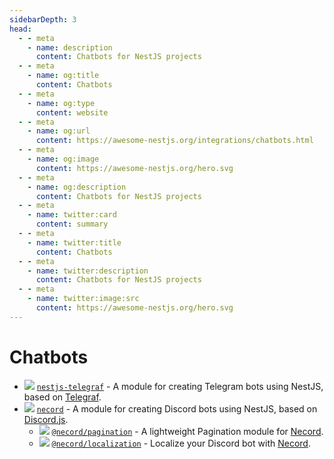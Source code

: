 ```yaml
---
sidebarDepth: 3
head:
  - - meta
    - name: description
      content: Chatbots for NestJS projects
  - - meta
    - name: og:title
      content: Chatbots
  - - meta
    - name: og:type
      content: website
  - - meta
    - name: og:url
      content: https://awesome-nestjs.org/integrations/chatbots.html
  - - meta
    - name: og:image
      content: https://awesome-nestjs.org/hero.svg
  - - meta
    - name: og:description
      content: Chatbots for NestJS projects
  - - meta
    - name: twitter:card
      content: summary
  - - meta
    - name: twitter:title
      content: Chatbots
  - - meta
    - name: twitter:description
      content: Chatbots for NestJS projects
  - - meta
    - name: twitter:image:src
      content: https://awesome-nestjs.org/hero.svg
---
```


# Chatbots

- ![](https://img.shields.io/github/stars/bukhalo/nestjs-telegraf.svg?style=flat-square) [`nestjs-telegraf`](https://github.com/bukhalo/nestjs-telegraf) - A module for creating Telegram bots using NestJS, based on [Telegraf](https://github.com/telegraf/telegraf).
- ![](https://img.shields.io/github/stars/necordjs/necord.svg?style=flat-square) [`necord`](https://github.com/necordjs/necord) - A module for creating Discord bots using NestJS, based on [Discord.js](https://github.com/discordjs/discord.js).
  - ![](https://img.shields.io/github/stars/necordjs/pagination.svg?style=flat-square) [`@necord/pagination`](https://github.com/necordjs/pagination) - A lightweight Pagination module for [Necord](https://github.com/necordjs/necord).
  - ![](https://img.shields.io/github/stars/necordjs/localization.svg?style=flat-square) [`@necord/localization`](https://github.com/necordjs/localization) - Localize your Discord bot with [Necord](https://github.com/necordjs/necord).

